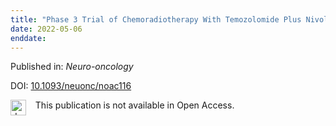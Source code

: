 ```yaml
---
title: "Phase 3 Trial of Chemoradiotherapy With Temozolomide Plus Nivolumab or Placebo for Newly Diagnosed Glioblastoma With Methylated MGMT Promoter."
date: 2022-05-06
enddate:
---
```


Published in: *Neuro-oncology*

DOI: [10.1093/neuonc/noac116](https://doi.org/10.1093/neuonc/noac116)

<img src=https://upload.wikimedia.org/wikipedia/commons/thumb/0/0e/Closed_Access_logo_transparent.svg/1200px-Closed_Access_logo_transparent.svg.png alt="drawing" width="25" align="left"/> &nbsp;&nbsp;&nbsp;This publication is not available in Open Access.


